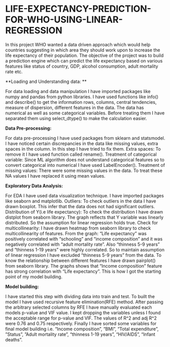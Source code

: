 # LIFE-EXPECTANCY-PREDICTION-FOR-WHO-USING-LINEAR-REGRESSION
In this project WHO wanted a data driven approach which would help countries suggesting in which area they should work upon to increase the life expectancy of their population. The objective of the project was to build a prediction engine which can predict the life expectancy based on various features like status of country, GDP, alcohol consumption, adult mortality rate etc.  

**Loading and Understanding data: **

For data loading and data manipulation I have imported packages like numpy and pandas from python libraries. 
I have used functions like info() and describe() to get the information rows, columns, central tendencies, measure of dispersion, different features in the data.
The data has numerical as well as some categorical variables. Before treating them I have separated them using select_dtype() to make the calculation easier.

**Data Pre-processing:**

For data pre-processing I have used packages from sklearn and statsmodel.  
I have noticed certain discrepancies in the data like missing values, extra spaces in the column. In this step I have tried to fix them.
Extra spaces: To remove it I have used function called rename().
Treatment of categorical variable: Since ML algorithm does not understand categorical features so to convert categorical into numerical I have used LabelEncoder().
Treatment of missing values: There were some missing values in the data. To treat these NA values I have replaced it using mean values.

**Exploratory Data Analysis:** 

For EDA I have used data visualization technique. I have imported packages like seaborn and matplotlib. 
Outliers: To check outliers in the data I have drawn boxplot. This infer that the data does not had significant outliers.
Distribution of Y(i.e life expectancy): To check the distribution I have drawn distplot from seaborn library. The graph reflects that Y variable was linearly distributed. So the assumption for linear regression holds true.
Check for multicollinearity: I have drawn heatmap from seaborn library to check multicollinearity of features. 
From the graph: “Life expectancy” was positively correlated with “schooling” and “income composition” and it was negatively correlated with “adult mortality rate”.
Also “thinness 5-9 years” and “thinness 1-19 years” were highly correlated. So to maintain assumption of linear regression I have excluded “thinness 5-9 years” from the data.
To know the relationship between different features I have drawn pairplot() from seaborn library. The graphs shows that “Income composition” feature has strong correlation with “Life expectancy”.
This is how I got the starting point of my model building.

**Model building:**

I have started this step with dividing data into train and test. To built the model I have used recursive feature elimination(RFE) method. After passing the arbitrary selected columns by RFE I have manually evaluated each models p-value and VIF value. I kept dropping the variables unless I found the acceptable range for p-value and VIF. The values of R^2 and adj R^2 were 0.76 and 0.75 respectively. 
Finally I have sorted some variables for final model building i.e. “Income composition”, “BMI”, “Total expenditure”, ”Status”, ”Adult mortality rate”, “thinness 1-19 years”, “HIV/AIDS”, “Infant deaths”.  


